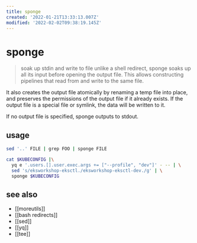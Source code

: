 ```yaml
---
title: sponge
created: '2022-01-21T13:33:13.007Z'
modified: '2022-02-02T09:38:19.145Z'
---
```


# sponge

> soak up stdin and write to file
> unlike a shell redirect, sponge soaks up all its input before opening the output file. This allows constructing pipelines that read from and write to the same file.

It also creates the output file atomically by renaming a temp file into place, and preserves the permissions of the output file if it already exists.  If the output file is a special file or symlink, the data
will be written to it.

If no output file is specified, sponge outputs to stdout.

## usage

```sh
sed '..' FILE | grep FOO | sponge FILE

cat $KUBECONFIG |\
  yq e '.users.[].user.exec.args += ["--profile", "dev"]' - -- | \
  sed 's/eksworkshop-eksctl./eksworkshop-eksctl-dev./g' | \
  sponge $KUBECONFIG
```

## see also

- [[moreutils]]
- [[bash redirects]]
- [[sed]]
- [[yq]]
- [[tee]]
